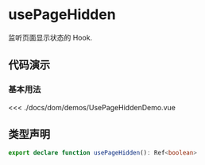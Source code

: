 # usePageHidden

监听页面显示状态的 Hook.

## 代码演示

### 基本用法
<script setup>
import UsePageHiddenDemo from './demos/UsePageHiddenDemo.vue'
</script>
<UsePageHiddenDemo />

<<< ./docs/dom/demos/UsePageHiddenDemo.vue

## 类型声明

```ts
export declare function usePageHidden(): Ref<boolean>
```